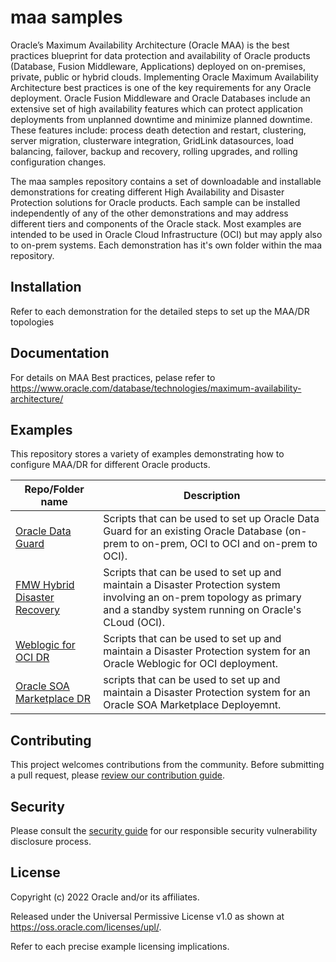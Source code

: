 # maa samples

<!-- Describe your project's features, functionality and target audience -->

Oracle’s Maximum Availability Architecture (Oracle MAA) is the best practices blueprint for data protection and availability of Oracle products (Database, Fusion Middleware, Applications) deployed on on-premises, private, public or hybrid clouds. Implementing Oracle Maximum Availability Architecture best practices is one of the key requirements for any Oracle deployment. Oracle Fusion Middleware and Oracle Databases include an extensive set of high availability features which can protect application deployments from unplanned downtime and minimize planned downtime. These features include: process death detection and restart, clustering, server migration, clusterware integration, GridLink datasources, load balancing, failover, backup and recovery, rolling upgrades, and rolling configuration changes.

The maa samples repository contains a set of downloadable and installable demonstrations for creating different High Availability and Disaster Protection solutions for Oracle products. Each sample can be installed independently of any of the other demonstrations and may address different tiers and components of the Oracle stack. Most examples are intended to be used in Oracle Cloud Infrastructure (OCI) but may apply also to on-prem systems. Each demonstration has it's own folder within the maa repository. 

## Installation

<!-- Provide detailed step-by-step installation instructions -->
Refer to each demonstration for the detailed steps to set up the MAA/DR topologies

## Documentation

<!-- Developer-oriented documentation can be published on GitHub, but all product
     documentation must be published on <https://docs.oracle.com>. -->
For details on MAA Best practices, pelase refer to https://www.oracle.com/database/technologies/maximum-availability-architecture/

## Examples

<!-- Describe any included examples or provide a link to a demo/tutorial -->
This repository stores a variety of examples demonstrating how to configure MAA/DR for different Oracle products. 

| Repo/Folder name  | Description |
| ------------- | ------------- |
| [Oracle Data Guard](./dg_setup_scripts) | Scripts that can be used to set up Oracle Data Guard for an existing Oracle Database (on-prem to on-prem, OCI to OCI and on-prem to OCI). |
| [FMW Hybrid Disaster Recovery ](./hybrid_dr) | Scripts that can be used to set up and maintain a Disaster Protection system involving an on-prem topology as primary and a standby system running on Oracle's CLoud (OCI).|
| [Weblogic for OCI DR](./wls_mp_dr) |  Scripts that can be used to set up and maintain a Disaster Protection system for an Oracle Weblogic for OCI deployment. |
| [Oracle SOA Marketplace DR](./drs_mp_soa) | scripts that can be used to set up and maintain a Disaster Protection system for an Oracle SOA Marketplace Deployemnt. |


## Contributing

<!-- If your project has specific contribution requirements, update the
    CONTRIBUTING.md file to ensure those requirements are clearly explained. -->

This project welcomes contributions from the community. Before submitting a pull
request, please [review our contribution guide](./CONTRIBUTING.md).

## Security

Please consult the [security guide](./SECURITY.md) for our responsible security
vulnerability disclosure process.

## License

<!-- The correct copyright notice format for both documentation and software
    is "Copyright (c) [year,] year Oracle and/or its affiliates."
    You must include the year the content was first released (on any platform) and
    the most recent year in which it was revised. -->

Copyright (c) 2022 Oracle and/or its affiliates.

<!-- Replace this statement if your project is not licensed under the UPL -->

Released under the Universal Permissive License v1.0 as shown at
<https://oss.oracle.com/licenses/upl/>.

Refer to each precise example licensing implications.
